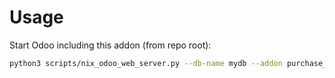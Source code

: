 # Usage

Start Odoo including this addon (from repo root):

```bash
python3 scripts/nix_odoo_web_server.py --db-name mydb --addon purchase_request_department
```
